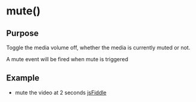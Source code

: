 # mute() #

## Purpose ##

Toggle the media volume off, whether the media is currently muted or not.

A mute event will be fired when mute is triggered

## Example ##

* mute the video at 2 seconds [jsFiddle](http://jsfiddle.net/popcornjs/q2B8y/)

